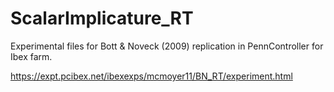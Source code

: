 # ScalarImplicature_RT

Experimental files for Bott & Noveck (2009) replication in PennController for Ibex farm.

https://expt.pcibex.net/ibexexps/mcmoyer11/BN_RT/experiment.html

